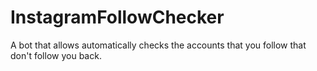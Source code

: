 # InstagramFollowChecker
A bot that allows automatically checks the accounts that you follow that don't follow you back.
